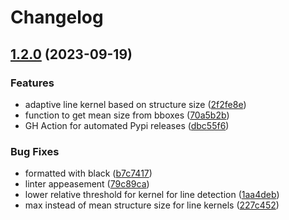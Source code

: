 # Changelog

## [1.2.0](https://github.com/Kohulan/DECIMER-Image-Segmentation/compare/1.1.4...v1.2.0) (2023-09-19)


### Features

* adaptive line kernel based on structure size ([2f2fe8e](https://github.com/Kohulan/DECIMER-Image-Segmentation/commit/2f2fe8e350b6f88eeda2fa9d2c20967283ef0bb6))
* function to get mean size from bboxes ([70a5b2b](https://github.com/Kohulan/DECIMER-Image-Segmentation/commit/70a5b2b66a29dda2e63308e0c24b57093eaefb76))
* GH Action for automated Pypi releases ([dbc55f6](https://github.com/Kohulan/DECIMER-Image-Segmentation/commit/dbc55f64ba91899b542ffe5e007ae23ba570d892))


### Bug Fixes

* formatted with black ([b7c7417](https://github.com/Kohulan/DECIMER-Image-Segmentation/commit/b7c74173fa62f7f5a880fe85069a7942783d296a))
* linter appeasement ([79c89ca](https://github.com/Kohulan/DECIMER-Image-Segmentation/commit/79c89ca4898edca0ad0552ae6681d379198fa426))
* lower relative threshold for kernel for line detection ([1aa4deb](https://github.com/Kohulan/DECIMER-Image-Segmentation/commit/1aa4debe8557e8ef379db0b52823e8f5d0dd1ed8))
* max instead of mean structure size for line kernels ([227c452](https://github.com/Kohulan/DECIMER-Image-Segmentation/commit/227c4527cfeb5407daa7b041eb221ff5913420f8))
